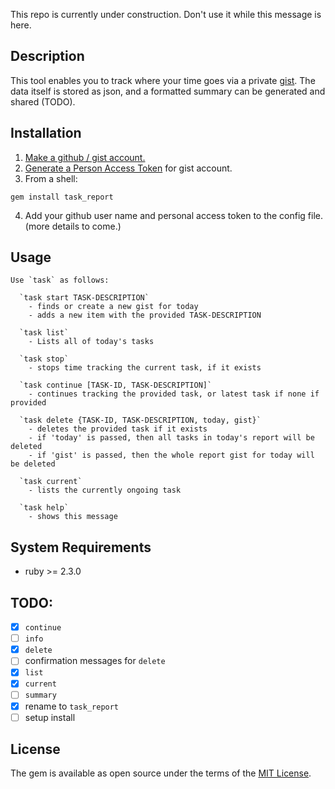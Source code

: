 This repo is currently under construction. Don't use it while this message is here.

## Description

This tool enables you to track where your time goes via a private [gist](https://gist.github.com). The data itself is stored as json, and a formatted summary can be generated and shared (TODO).

## Installation

1. [Make a github / gist account.](https://github.com/join?return_to=https%3A%2F%2Fgist.github.com%2F%3Fsignup%3Dtrue&source=header-gist)
2. [Generate a Person Access Token](https://help.github.com/articles/creating-an-access-token-for-command-line-use/) for gist account.
3. From a shell:
```shell
gem install task_report
```

4. Add your github user name and personal access token to the config file. (more details to come.)

## Usage

```
Use `task` as follows:

  `task start TASK-DESCRIPTION`
    - finds or create a new gist for today
    - adds a new item with the provided TASK-DESCRIPTION

  `task list`
    - Lists all of today's tasks

  `task stop`
    - stops time tracking the current task, if it exists

  `task continue [TASK-ID, TASK-DESCRIPTION]`
    - continues tracking the provided task, or latest task if none if provided

  `task delete {TASK-ID, TASK-DESCRIPTION, today, gist}`
    - deletes the provided task if it exists
    - if 'today' is passed, then all tasks in today's report will be deleted
    - if 'gist' is passed, then the whole report gist for today will be deleted

  `task current`
    - lists the currently ongoing task

  `task help`
    - shows this message
```

## System Requirements

- ruby >= 2.3.0

## TODO:

- [x] `continue`
- [ ] `info`
- [x] `delete`
- [ ] confirmation messages for `delete`
- [x] `list`
- [x] `current`
- [ ] `summary`
- [x] rename to `task_report`
- [ ] setup install

## License

The gem is available as open source under the terms of the [MIT License](http://opensource.org/licenses/MIT).
